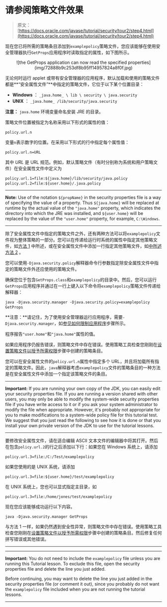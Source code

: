 # 请参阅策略文件效果

> 原文： [https://docs.oracle.com/javase/tutorial/security/tour2/step4.html](https://docs.oracle.com/javase/tutorial/security/tour2/step4.html)

现在您已将所需的策略条目添加到`examplepolicy`策略文件，您应该能够在使用安全管理器执行`GetProps`应用程序时读取指定的属性，如下图所示。

<center>![the GetProps application can now read the specified properties](img/72888b9c253df8b95ff14957824a8f0f.jpg)</center>

无论何时运行 applet 或带有安全管理器的应用程序，默认加载和使用的策略文件都是**“安全属性文件”**中指定的策略文件，它位于以下某个位置目录：

*   **Windows** ： `_java.home_ \ lib \ security \ java.security`
*   **UNIX** ： `_java.home_ /lib/security/java.security`

**注意：** `java.home` 环境变量命名安装 JRE 的目录。

策略文件位置被指定为名称采用以下形式的属性的值：

```
policy.url.n

```

变量`n`表示数字的位置。在采用以下形式的行中指定每个属性值：

```
policy.url.n=URL

```

其中 _URL_ 是 URL 规范。例如，默认策略文件（有时分别称为系统和用户策略文件）在安全属性文件中定义为

```
policy.url.1=file:${java.home}/lib/security/java.policy
policy.url.2=file:${user.home}/.java.policy

```

* * *

**Note:** Use of the notation `${propName}` in the security properties file is a way of specifying the value of a property. Thus `${java.home}` will be replaced at runtime by the actual value of the `"java.home"` property, which indicates the directory into which the JRE was installed, and `${user.home}` will be replaced by the value of the `"user.home"` property, for example, `C:\Windows`.

* * *

除了安全属性文件中指定的策略文件之外，还有两种方法可以将`examplepolicy`文件视为整体策略的一部分。您可以在传递给运行时系统的属性中指定其他策略文件，如[方法 1](#Approach1) 中所述，或在安全属性文件中添加一行指定其他策略文件，如[中所述方法 2](#Approach2) 。

您可以使用`-Djava.security.policy`解释器命令行参数指定除安全属性文件中指定的策略文件外还应使用的策略文件。

确保您位于包含`GetProps.class`和`examplepolicy`的目录中。然后，您可以运行`GetProps`应用程序并通过在一行上键入以下命令将`examplepolicy`策略文件传递给解释器：

```
java -Djava.security.manager -Djava.security.policy=examplepolicy GetProps

```

**注意：**请记住，为了使用安全管理器运行应用程序，需要`-Djava.security.manager`，如[参见如何限制应用程序](step2.html)步骤所示。

程序报告`"user.home"`和`"java.home"`属性的值。

如果应用程序仍报告错误，则策略文件中存在错误。使用策略工具检查您刚刚在[设置策略文件以授予所需权限](step3.html)步骤中创建的策略条目。

您可以在安全属性文件的`policy.url.n`属性中指定多个 URL，并且将加载所有指定的策略文件。因此，`java`解释器考虑`examplepolicy`文件的策略条目的一种方法是在安全属性文件中添加一个指定该策略文件的条目。

* * *

**Important:** If you are running your own copy of the JDK, you can easily edit your security properties file. If you are running a version shared with other users, you may only be able to modify the system-wide security properties file if you have write access to it or if you ask your system administrator to modify the file when appropriate. However, it's probably not appropriate for you to make modifications to a system-wide policy file for this tutorial test. We suggest that you just read the following to see how it is done or that you install your own private version of the JDK to use for the tutorial lessons.

* * *

要修改安全属性文件，请在适合编辑 ASCII 文本文件的编辑器中将其打开。然后在包含`policy.url.2`的行之后添加以下行：如果您在 Windows 系统上，请添加

```
policy.url.3=file:/C:/Test/examplepolicy

```

如果您使用的是 UNIX 系统，请添加

```
policy.url.3=file:${user.home}/test/examplepolicy

```

在 UNIX 系统上，您也可以显式指定主目录，如

```
policy.url.3=file:/home/jones/test/examplepolicy

```

现在您应该能够成功运行以下内容。

```
java -Djava.security.manager GetProps

```

与方法 1 一样，如果仍然遇到安全性异常，则策略文件中存在错误。使用策略工具检查您刚刚在[设置策略文件以授予所需权限](step3.html)步骤中创建的策略条目。然后修复任何拼写错误或其他错误。

* * *

* * *

**Important:** You do not need to include the `examplepolicy` file unless you are running this Tutorial lesson. To exclude this file, open the security properties file and delete the line you just added.

Before continuing, you may want to delete the line you just added in the security properties file (or comment it out), since you probably do not want the `examplepolicy` file included when you are not running the tutorial lessons.

* * *